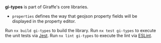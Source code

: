 **gi-types** is part of Giraffe's core libraries.

- `properties` defines the way that geojson property fields will be displayed in the property editor.

Run `nx build gi-types` to build the library.
Run `nx test gi-types` to execute the unit tests via [Jest](https://jestjs.io).
Run `nx lint gi-types` to execute the lint via [ESLint](https://eslint.org/).
